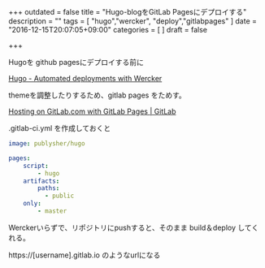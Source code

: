 +++
outdated = false
title = "Hugo-blogをGitLab Pagesにデプロイする"
description = ""
tags = [
"hugo","wercker", "deploy","gitlabpages"
]
date = "2016-12-15T20:07:05+09:00"
categories = [
]
draft = false

+++

Hugoを github pagesにデプロイする前に

[Hugo \- Automated deployments with Wercker](https://gohugo.io/tutorials/automated-deployments/)

themeを調整したりするため、gitlab pages をためす。

[Hosting on GitLab\.com with GitLab Pages \| GitLab](https://about.gitlab.com/2016/04/07/gitlab-pages-setup/)

.gitlab-ci.yml を作成しておくと

```yaml
image: publysher/hugo

pages:
    script:
        - hugo
    artifacts:
        paths:
          - public
    only:
        - master
```



Werckerいらずで、リポジトリにpushすると、そのまま build＆deploy してくれる。

https://[username].gitlab.io のようなurlになる

